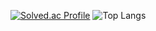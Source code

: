 [![Solved.ac Profile](http://mazassumnida.wtf/api/v2/generate_badge?boj=zelkovahill)](https://solved.ac/zelkovahill/)
![Top Langs](https://github-readme-stats.vercel.app/api/top-langs/?username=zelkovahill&layout=compact)
